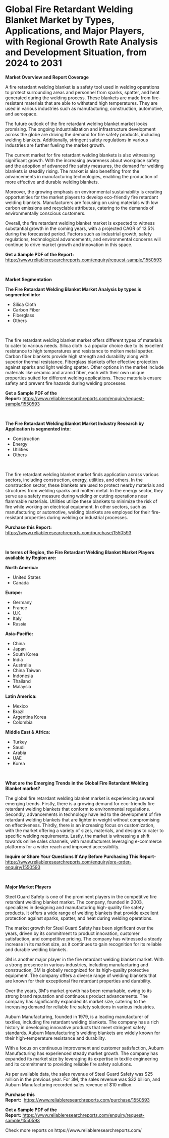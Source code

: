 <p><h1>Global Fire Retardant Welding Blanket Market by Types, Applications, and Major Players, with Regional Growth Rate Analysis and Development Situation, from 2024 to 2031</h1></p><p><strong>Market Overview and Report Coverage</strong></p>
<p><p>A fire retardant welding blanket is a safety tool used in welding operations to protect surrounding areas and personnel from sparks, spatter, and heat generated during the welding process. These blankets are made from fire-resistant materials that are able to withstand high temperatures. They are used in various industries such as manufacturing, construction, automotive, and aerospace.</p><p>The future outlook of the fire retardant welding blanket market looks promising. The ongoing industrialization and infrastructure development across the globe are driving the demand for fire safety products, including welding blankets. Additionally, stringent safety regulations in various industries are further fueling the market growth.</p><p>The current market for fire retardant welding blankets is also witnessing significant growth. With the increasing awareness about workplace safety and the adoption of advanced fire safety measures, the demand for welding blankets is steadily rising. The market is also benefiting from the advancements in manufacturing technologies, enabling the production of more effective and durable welding blankets.</p><p>Moreover, the growing emphasis on environmental sustainability is creating opportunities for the market players to develop eco-friendly fire retardant welding blankets. Manufacturers are focusing on using materials with low carbon emissions and recyclable attributes, catering to the demands of environmentally conscious customers.</p><p>Overall, the fire retardant welding blanket market is expected to witness substantial growth in the coming years, with a projected CAGR of 13.5% during the forecasted period. Factors such as industrial growth, safety regulations, technological advancements, and environmental concerns will continue to drive market growth and innovation in this space.</p></p>
<p><strong>Get a Sample PDF of the Report:</strong> <a href="https://www.reliableresearchreports.com/enquiry/request-sample/1550593">https://www.reliableresearchreports.com/enquiry/request-sample/1550593</a></p>
<p>&nbsp;</p>
<p><strong>Market Segmentation</strong></p>
<p><strong>The Fire Retardant Welding Blanket Market Analysis by types is segmented into:</strong></p>
<p><ul><li>Silica Cloth</li><li>Carbon Fiber</li><li>Fiberglass</li><li>Others</li></ul></p>
<p>&nbsp;</p>
<p><p>The fire retardant welding blanket market offers different types of materials to cater to various needs. Silica cloth is a popular choice due to its excellent resistance to high temperatures and resistance to molten metal spatter. Carbon fiber blankets provide high strength and durability along with superior thermal resistance. Fiberglass blankets offer effective protection against sparks and light welding spatter. Other options in the market include materials like ceramic and aramid fiber, each with their own unique properties suited for different welding applications. These materials ensure safety and prevent fire hazards during welding processes.</p></p>
<p><strong>Get a Sample PDF of the Report:</strong>&nbsp;<a href="https://www.reliableresearchreports.com/enquiry/request-sample/1550593">https://www.reliableresearchreports.com/enquiry/request-sample/1550593</a></p>
<p>&nbsp;</p>
<p><strong>The Fire Retardant Welding Blanket Market Industry Research by Application is segmented into:</strong></p>
<p><ul><li>Construction</li><li>Energy</li><li>Utilities</li><li>Others</li></ul></p>
<p>&nbsp;</p>
<p><p>The fire retardant welding blanket market finds application across various sectors, including construction, energy, utilities, and others. In the construction sector, these blankets are used to protect nearby materials and structures from welding sparks and molten metal. In the energy sector, they serve as a safety measure during welding or cutting operations near flammable materials. Utilities utilize these blankets to minimize the risk of fire while working on electrical equipment. In other sectors, such as manufacturing or automotive, welding blankets are employed for their fire-resistant properties during welding or industrial processes.</p></p>
<p><strong>Purchase this Report:</strong>&nbsp; <a href="https://www.reliableresearchreports.com/purchase/1550593">https://www.reliableresearchreports.com/purchase/1550593</a></p>
<p>&nbsp;</p>
<p><strong>In terms of Region, the Fire Retardant Welding Blanket Market Players available by Region are:</strong></p>
<p>
    <p> <strong> North America: </strong>
        <ul>
            <li>United States</li>
            <li>Canada</li>
        </ul>
        </p> 
    <p> <strong> Europe: </strong>
        <ul>
            <li>Germany</li>
            <li>France</li>
            <li>U.K.</li>
            <li>Italy</li>
            <li>Russia</li>
        </ul>
        </p> 
    <p> <strong> Asia-Pacific: </strong>
        <ul>
            <li>China</li>
            <li>Japan</li>
            <li>South Korea</li>
            <li>India</li>
            <li>Australia</li>
            <li>China Taiwan</li>
            <li>Indonesia</li>
            <li>Thailand</li>
            <li>Malaysia</li>
        </ul>
        </p> 
    <p> <strong> Latin America: </strong>
        <ul>
            <li>Mexico</li>
            <li>Brazil</li>
            <li>Argentina Korea</li>
            <li>Colombia</li>
        </ul>
        </p> 
    <p> <strong> Middle East & Africa: </strong>
        <ul>
            <li>Turkey</li>
            <li>Saudi</li>
            <li>Arabia</li>
            <li>UAE</li>
            <li>Korea</li>
        </ul>
    </p>
    </p>
<p>&nbsp;</p>
<p><strong>What are the Emerging Trends in the Global Fire Retardant Welding Blanket market?</strong></p>
<p><p>The global fire retardant welding blanket market is experiencing several emerging trends. Firstly, there is a growing demand for eco-friendly fire retardant welding blankets that conform to environmental regulations. Secondly, advancements in technology have led to the development of fire retardant welding blankets that are lighter in weight without compromising on effectiveness. Thirdly, there is an increasing focus on customization, with the market offering a variety of sizes, materials, and designs to cater to specific welding requirements. Lastly, the market is witnessing a shift towards online sales channels, with manufacturers leveraging e-commerce platforms for a wider reach and improved accessibility.</p></p>
<p><strong>Inquire or Share Your Questions If Any Before Purchasing This Report</strong>- <a href="https://www.reliableresearchreports.com/enquiry/pre-order-enquiry/1550593">https://www.reliableresearchreports.com/enquiry/pre-order-enquiry/1550593</a></p>
<p>&nbsp;</p>
<p><strong>Major Market Players</strong></p>
<p><p>Steel Guard Safety is one of the prominent players in the competitive fire retardant welding blanket market. The company, founded in 2003, specializes in designing and manufacturing high-quality fire safety products. It offers a wide range of welding blankets that provide excellent protection against sparks, spatter, and heat during welding operations.</p><p>The market growth for Steel Guard Safety has been significant over the years, driven by its commitment to product innovation, customer satisfaction, and competitive pricing. The company has witnessed a steady increase in its market size, as it continues to gain recognition for its reliable and durable welding blankets.</p><p>3M is another major player in the fire retardant welding blanket market. With a strong presence in various industries, including manufacturing and construction, 3M is globally recognized for its high-quality protective equipment. The company offers a diverse range of welding blankets that are known for their exceptional fire retardant properties and durability.</p><p>Over the years, 3M's market growth has been remarkable, owing to its strong brand reputation and continuous product advancements. The company has significantly expanded its market size, catering to the increasing demand for reliable fire safety solutions in various industries.</p><p>Auburn Manufacturing, founded in 1979, is a leading manufacturer of textiles, including fire retardant welding blankets. The company has a rich history in developing innovative products that meet stringent safety standards. Auburn Manufacturing's welding blankets are widely known for their high-temperature resistance and durability.</p><p>With a focus on continuous improvement and customer satisfaction, Auburn Manufacturing has experienced steady market growth. The company has expanded its market size by leveraging its expertise in textile engineering and its commitment to providing reliable fire safety solutions.</p><p>As per available data, the sales revenue of Steel Guard Safety was $25 million in the previous year. For 3M, the sales revenue was $32 billion, and Auburn Manufacturing recorded sales revenue of $10 million.</p></p>
<p><strong>Purchase this Report:</strong>&nbsp;&nbsp;<a href="https://www.reliableresearchreports.com/purchase/1550593">https://www.reliableresearchreports.com/purchase/1550593</a></p>
<p></p>
<p><strong>Get a Sample PDF of the Report:</strong>&nbsp;<a href="https://www.reliableresearchreports.com/enquiry/request-sample/1550593">https://www.reliableresearchreports.com/enquiry/request-sample/1550593</a></p>
<p>Check more reports on https://www.reliableresearchreports.com/</p>